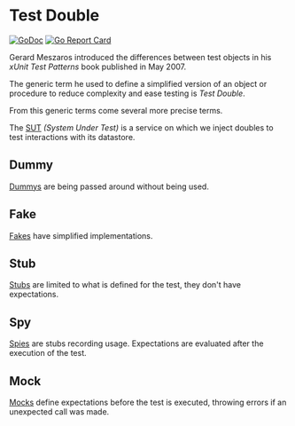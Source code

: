 # Test Double

[![GoDoc](https://godoc.org/github.com/alr-lab/test-double-go?status.svg)](https://godoc.org/github.com/alr-lab/test-double-go)
[![Go Report Card](https://goreportcard.com/badge/github.com/alr-lab/test-double-go)](https://goreportcard.com/report/github.com/alr-lab/test-double-go)

Gerard Meszaros introduced the differences between test objects in his
_xUnit Test Patterns_ book published in May 2007.

The generic term he used to define a simplified version of an object or
procedure to reduce complexity and ease testing is _Test Double_.

From this generic terms come several more precise terms.

The [SUT](/service/service.go) _(System Under Test)_ is a service on which
we inject doubles to test interactions with its datastore.

## Dummy

[Dummys](/dummy/service_test.go) are being passed around without being
used.

## Fake

[Fakes](/fake/service_test.go) have simplified implementations.

## Stub

[Stubs](/stub/service_test.go) are limited to what is defined for the test,
they don't have expectations.

## Spy

[Spies](/spy/service_test.go) are stubs recording usage. Expectations are
evaluated after the execution of the test.

## Mock

[Mocks](/mock/service_test.go) define expectations before the test is
executed, throwing errors if an unexpected call was made.
